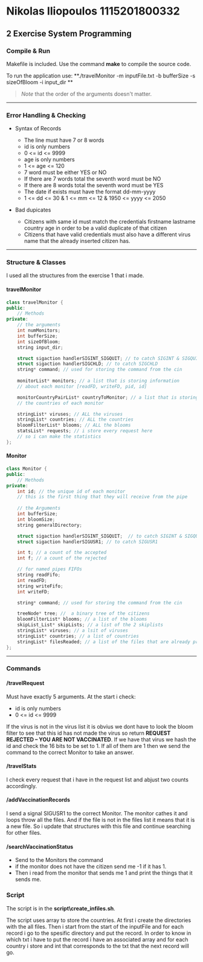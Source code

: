 # Nikolas Iliopoulos 1115201800332
## 2 Exercise System Programming

### **Compile & Run**

Makefile is included. Use the command **make** to compile the source code.

To run the application use: **./travelMonitor -m inputFile.txt -b bufferSize -s sizeOfBloom -i input_dir **

> *Note* that the order of the arguments doesn't matter.

---

### **Error Handling & Checking**

- Syntax of Records
  - The line must have 7 or 8 words
  - id is only numbers
  - 0 <= id <= 9999
  - age is only numbers
  - 1 <= age <= 120
  - 7 word must be either YES or NO
  - If there are 7 words total the seventh word must be NO
  - If there are 8 words total the seventh word must be YES
  - The date if exists must have the format dd-mm-yyyy
  - 1 <= dd <= 30 & 1 <= mm <= 12 & 1950 <= yyyy <= 2050

- Bad dupicates
  - Citizens with same id must match the credentials firstname lastname country age in order to be a valid duplicate of that citizen
  - Citizens that have valid credentials must also have a different virus name that the already inserted citizen has.

---

### **Structure & Classes**

I used all the structures from the exercise 1 that i made.

#### travelMonitor
```cpp
class travelMonitor {
public:
    // Methods
private:
    // the arguments
    int numMonitors;
    int bufferSize;
    int sizeOfBloom;
    string input_dir;

    struct sigaction handlerSIGINT_SIGQUIT; // to catch SIGINT & SIGQUIT
    struct sigaction handlerSIGCHLD; // to catch SIGCHLD
    string* command; // used for storing the command from the cin
    
    monitorList* monitors; // a list that is storing information
    // about each monitor [readFD, writeFD, pid, id]

    monitorCountryPairList* countryToMonitor; // a list that is storing
    // the countries of each monitor

    stringList* viruses; // ALL the viruses
    stringList* countries; // ALL the countries
    bloomFilterList* blooms; // ALL the blooms
    statsList* requests; // i store every request here
    // so i can make the statistics
};
```

#### Monitor

```cpp
class Monitor {
public:
    // Methods
private:
    int id; // the unique id of each monitor
    // this is the first thing that they will receive from the pipe
    
    // the Arguments
    int bufferSize;
    int bloomSize;
    string generalDirectory;

    struct sigaction handlerSIGINT_SIGQUIT;  // to catch SIGINT & SIGQUIT
    struct sigaction handlerSIGUSR1; // to catch SIGUSR1

    int t; // a count of the accepted
    int f; // a count of the rejected

    // for named pipes FIFOs
    string readFifo;
    int readFD;
    string writeFifo;
    int writeFD;

    string* command; // used for storing the command from the cin

    treeNode* tree; //  a binary tree of the citizens
    bloomFilterList* blooms; // a list of the blooms
    skipList_List* skipLists; // a list of the 2 skiplists
    stringList* viruses; // a lsit of viruses
    stringList* countries; // a list of countries
    stringList* filesReaded; // a list of the files that are already processed
};
```

---

### **Commands**

#### /travelRequest

Must have exactly 5 arguments.
At the start i check:
- id is only numbers
- 0 <= id <= 9999

If the virus is not in the virus list it is obvius we dont have to look the bloom filter to see that this id has not made the virus so return **REQUEST REJECTED – YOU ARE NOT VACCINATED**.
If we have that virus we hash the id and check the 16 bits to be set to 1. If all of them are 1 then we send the command to the correct Monitor to take an answer.

#### /travelStats

I check every request that i have in the request list and abjust two counts accordingly.

#### /addVaccinationRecords

I send a signal SIGUSR1 to the correct Monitor.
The monitor cathes it and loops throw all the files. And if the file is not in the files list it means that it is a new file. So i update that structures with this file and continue searching for other files.

#### /searchVaccinationStatus

- Send to the Monitors the command
- if the monitor does not have the citizen send me -1 if it has 1.
- Then i read from the monitor that sends me 1 and print the things that it sends me.

### **Script**

The script is in the **script\create_infiles.sh**.

The script uses array to store the countries.
At first i create the directories with the all files.
Then i start from the start of the inputFile and for each record i go to the spesific directory and put the record.
In order to know in which txt i have to put the record i have an associated array and for each country i store and int that corresponds to the txt that the next record will go.